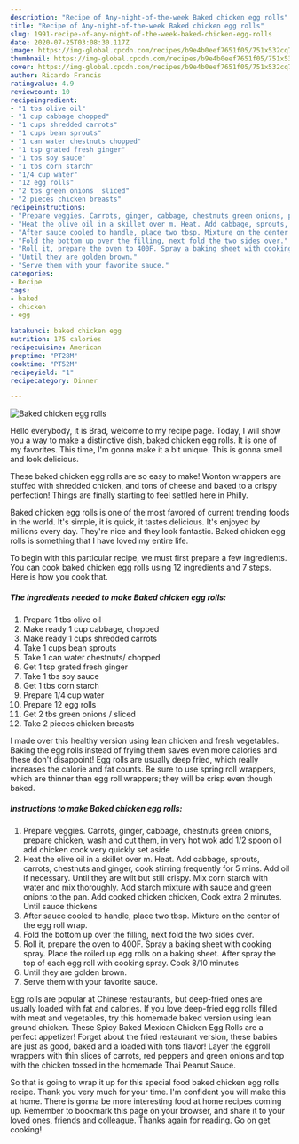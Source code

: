 ```yaml
---
description: "Recipe of Any-night-of-the-week Baked chicken egg rolls"
title: "Recipe of Any-night-of-the-week Baked chicken egg rolls"
slug: 1991-recipe-of-any-night-of-the-week-baked-chicken-egg-rolls
date: 2020-07-25T03:08:30.117Z
image: https://img-global.cpcdn.com/recipes/b9e4b0eef7651f05/751x532cq70/baked-chicken-egg-rolls-recipe-main-photo.jpg
thumbnail: https://img-global.cpcdn.com/recipes/b9e4b0eef7651f05/751x532cq70/baked-chicken-egg-rolls-recipe-main-photo.jpg
cover: https://img-global.cpcdn.com/recipes/b9e4b0eef7651f05/751x532cq70/baked-chicken-egg-rolls-recipe-main-photo.jpg
author: Ricardo Francis
ratingvalue: 4.9
reviewcount: 10
recipeingredient:
- "1 tbs olive oil"
- "1 cup cabbage chopped"
- "1 cups shredded carrots"
- "1 cups bean sprouts"
- "1 can water chestnuts chopped"
- "1 tsp grated fresh ginger"
- "1 tbs soy sauce"
- "1 tbs corn starch"
- "1/4 cup water"
- "12 egg rolls"
- "2 tbs green onions  sliced"
- "2 pieces chicken breasts"
recipeinstructions:
- "Prepare veggies. Carrots, ginger, cabbage, chestnuts green onions, prepare chicken, wash and cut them, in very hot wok add 1/2 spoon oil add chicken cook very quickly set aside"
- "Heat the olive oil in a skillet over m. Heat. Add cabbage, sprouts, carrots, chestnuts and ginger, cook stirring frequently for 5 mins. Add oil if necessary. Until they are wilt but still crispy. Mix corn starch with water and mix thoroughly. Add starch mixture with sauce and green onions to the pan. Add cooked chicken chicken, Cook extra 2 minutes. Until sauce thickens"
- "After sauce cooled to handle, place two tbsp. Mixture on the center of the egg roll wrap."
- "Fold the bottom up over the filling, next fold the two sides over."
- "Roll it, prepare the oven to 400F. Spray a baking sheet with cooking spray. Place the roiled up egg rolls on a baking sheet. After spray the top of each egg roll with cooking spray. Cook 8/10 minutes"
- "Until they are golden brown."
- "Serve them with your favorite sauce."
categories:
- Recipe
tags:
- baked
- chicken
- egg

katakunci: baked chicken egg 
nutrition: 175 calories
recipecuisine: American
preptime: "PT28M"
cooktime: "PT52M"
recipeyield: "1"
recipecategory: Dinner

---
```



![Baked chicken egg rolls](https://img-global.cpcdn.com/recipes/b9e4b0eef7651f05/751x532cq70/baked-chicken-egg-rolls-recipe-main-photo.jpg)

Hello everybody, it is Brad, welcome to my recipe page. Today, I will show you a way to make a distinctive dish, baked chicken egg rolls. It is one of my favorites. This time, I'm gonna make it a bit unique. This is gonna smell and look delicious.

These baked chicken egg rolls are so easy to make! Wonton wrappers are stuffed with shredded chicken, and tons of cheese and baked to a crispy perfection! Things are finally starting to feel settled here in Philly.

Baked chicken egg rolls is one of the most favored of current trending foods in the world. It's simple, it is quick, it tastes delicious. It's enjoyed by millions every day. They're nice and they look fantastic. Baked chicken egg rolls is something that I have loved my entire life.


To begin with this particular recipe, we must first prepare a few ingredients. You can cook baked chicken egg rolls using 12 ingredients and 7 steps. Here is how you cook that.

<!--inarticleads1-->

##### The ingredients needed to make Baked chicken egg rolls:

1. Prepare 1 tbs olive oil
1. Make ready 1 cup cabbage, chopped
1. Make ready 1 cups shredded carrots
1. Take 1 cups bean sprouts
1. Take 1 can water chestnuts/ chopped
1. Get 1 tsp grated fresh ginger
1. Take 1 tbs soy sauce
1. Get 1 tbs corn starch
1. Prepare 1/4 cup water
1. Prepare 12 egg rolls
1. Get 2 tbs green onions / sliced
1. Take 2 pieces chicken breasts


I made over this healthy version using lean chicken and fresh vegetables. Baking the egg rolls instead of frying them saves even more calories and these don&#39;t disappoint! Egg rolls are usually deep fried, which really increases the calorie and fat counts. Be sure to use spring roll wrappers, which are thinner than egg roll wrappers; they will be crisp even though baked. 

<!--inarticleads2-->

##### Instructions to make Baked chicken egg rolls:

1. Prepare veggies. Carrots, ginger, cabbage, chestnuts green onions, prepare chicken, wash and cut them, in very hot wok add 1/2 spoon oil add chicken cook very quickly set aside
1. Heat the olive oil in a skillet over m. Heat. Add cabbage, sprouts, carrots, chestnuts and ginger, cook stirring frequently for 5 mins. Add oil if necessary. Until they are wilt but still crispy. Mix corn starch with water and mix thoroughly. Add starch mixture with sauce and green onions to the pan. Add cooked chicken chicken, Cook extra 2 minutes. Until sauce thickens
1. After sauce cooled to handle, place two tbsp. Mixture on the center of the egg roll wrap.
1. Fold the bottom up over the filling, next fold the two sides over.
1. Roll it, prepare the oven to 400F. Spray a baking sheet with cooking spray. Place the roiled up egg rolls on a baking sheet. After spray the top of each egg roll with cooking spray. Cook 8/10 minutes
1. Until they are golden brown.
1. Serve them with your favorite sauce.


Egg rolls are popular at Chinese restaurants, but deep-fried ones are usually loaded with fat and calories. If you love deep-fried egg rolls filled with meat and vegetables, try this homemade baked version using lean ground chicken. These Spicy Baked Mexican Chicken Egg Rolls are a perfect appetizer! Forget about the fried restaurant version, these babies are just as good, baked and a loaded with tons flavor! Layer the eggroll wrappers with thin slices of carrots, red peppers and green onions and top with the chicken tossed in the homemade Thai Peanut Sauce. 

So that is going to wrap it up for this special food baked chicken egg rolls recipe. Thank you very much for your time. I'm confident you will make this at home. There is gonna be more interesting food at home recipes coming up. Remember to bookmark this page on your browser, and share it to your loved ones, friends and colleague. Thanks again for reading. Go on get cooking!
